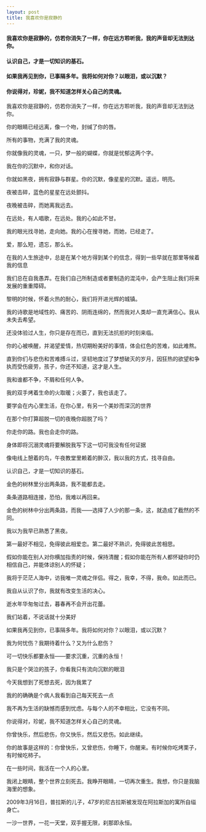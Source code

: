 ```yaml
---
layout: post
title: 我喜欢你是寂静的
---
```

#### 我喜欢你是寂静的，仿若你消失了一样，你在远方聆听我，我的声音却无法到达你。
#### 认识自己，才是一切知识的基石。
#### 如果我再见到你，已事隔多年。我将如何对你？以眼泪，或以沉默？
#### 你说得对，珍妮，我不知道怎样关心自己的灵魂。
<!-- more -->
我喜欢你是寂静的，仿若你消失了一样，你在远方聆听我，我的声音却无法到达你。

你的眼睛已经远离，像一个吻，封缄了你的唇。

所有的事物，充满了我的灵魂。

你就像我的灵魂，一只，梦一般的蝴蝶，你就是忧郁这两个字。

我在你的沉默中，和你对话。

你就如黑夜，拥有寂静与群星。你的沉默，像星星的沉默。遥远，明亮。

夜被击碎，蓝色的星星在远处颤抖。

夜晚被击碎，而她离我远去。

在远处，有人唱歌，在远处。我的心如此不甘。

我的眼光找寻她，走向她。我的心在搜寻她，而她，已经走了。

爱，那么短，遗忘，那么长。

在我的人生旅途中，总是在某个地方得到某个的信念，得到一些早就在那里等候着我的信息

我们总在自我愚弄。在我们自己所制造或者要制造的混沌中，会产生阻止我们将来发展的重重障碍。

黎明的时候，怀着火热的耐心，我们将开进光辉的城镇。

我的诗歌是地域性的、痛苦的、阴雨连绵的，然而我对人类却一直充满信心。我从未失去希望。

还没体验过人生，你只是存在而已，直到无法抗拒的时刻来临。

你的心被唤醒，并渴望爱情，热切期盼美好的事情，体会红色的苦难，如此难熬。

直到你们与悲伤和苦难搏斗过，坚韧地度过了梦想破灭的岁月，因狂热的欲望和争执而受伤疲劳，孩子，你还不知道，这才是人生。

我和谁都不争，不屑和任何人争。

我的双手烤着生命的火取暖；火萎了，我也该走了。

要学会在内心里生活，在你心里，有另一个美妙而深沉的世界

在那个你打算超脱一切的夜晚你超脱了吗？

你走你的路。我也会走你的路。

身体即将沉溺灵魂将要解脱我写下这一切可我没有任何证据

像电线上憩着的鸟，午夜教堂里赖着的醉汉，我以我的方式，找寻自由。

认识自己，才是一切知识的基石。

金色的树林里分出两条路，我不能都去走。

条条道路相连接，恐怕，我难以再回来。

金色的树林中分出两条路，而我——选择了人少的那一条，这，就造成了截然的不同。

我以为我早已熟悉了黑夜。

第一最好不相见，免得彼此相爱恋。第二最好不熟识，免得彼此苦相思。

假如你能在别人对你横加指责的时候，保持清醒；假如你能在所有人都怀疑你时仍相信自己，并能体谅别人的怀疑；

我将于茫茫人海中，访我唯一灵魂之伴侣。得之，我幸，不得，我命。如此而已。

我自从认识了你，我就有改变生活的决心。

逝水年华匆匆过去，暮春再不会开出花蕾。

我们站着，不说话就十分美好

如果我再见到你，已事隔多年。我将如何对你？以眼泪，或以沉默？

我为何忧伤？我期待着什么？又为什么悲伤？

可一切快乐都要永恒——要求沉重，沉重的永恒！

我只是个哭泣的孩子，你看我只有流向沉默的眼泪

今天我想到了死想去死，因为我累了

我的的确确是个病人我看到自己每天死去一点

我不再为生活的缺憾而感到忧虑。与每个人的不幸相比，它没有不同。

你说得对，珍妮，我不知道怎样关心自己的灵魂。

你曾快乐，然后悲伤，你又快乐，然后又悲伤。如此继续。

你的故事是这样的：你曾快乐，又曾悲伤，你睡下，你醒来。有时候你吃烤栗子，有时候吃柿子。

在一些时间，我活在一个人的心里。

我闭上眼睛，整个世界立刻死去。我睁开眼睛，一切再次重生。我想，你只是我脑海里的想象。

2009年3月16日，普拉斯的儿子，47岁的尼古拉斯被发现在阿拉斯加的寓所自缢身亡。

一沙一世界，一花一天堂，双手握无限，刹那即永恒。